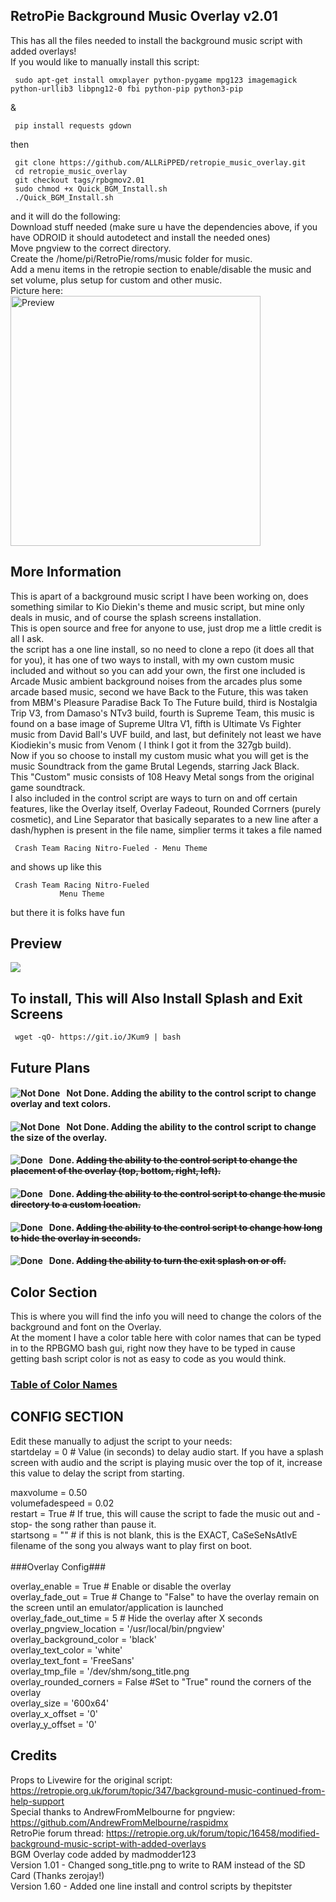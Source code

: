 ## RetroPie Background Music Overlay v2.01
This has all the files needed to install the background music script with added overlays!<br>
If you would like to manually install this script:

     sudo apt-get install omxplayer python-pygame mpg123 imagemagick python-urllib3 libpng12-0 fbi python-pip python3-pip
&

     pip install requests gdown
then

     git clone https://github.com/ALLRiPPED/retropie_music_overlay.git
     cd retropie_music_overlay
     git checkout tags/rpbgmov2.01
     sudo chmod +x Quick_BGM_Install.sh
     ./Quick_BGM_Install.sh
and it will do the following:<br>
Download stuff needed (make sure u have the dependencies above, if you have ODROID it should autodetect and install the needed ones)<br>
Move pngview to the correct directory.<br>
Create the /home/pi/RetroPie/roms/music folder for music.<br>
Add a menu items in the retropie section to enable/disable the music and set volume, plus setup for custom and other music.<br>
Picture here:<br>
<img src="https://i.imgur.com/2JqG2ZF.png" alt="Preview" width="400" target="_blank"/><br>
## More Information
This is apart of a background music script I have been working on, does something similar to Kio Diekin's theme and music script, but mine only deals in music, and of course the splash screens installation.<br>
This is open source and free for anyone to use, just drop me a little credit is all I ask.<br>
the script has a one line install, so no need to clone a repo (it does all that for you), it has one of two ways to install, with my own custom music included and without so you can add your own, the first one included is Arcade Music ambient background noises from the arcades plus some arcade based music, second we have Back to the Future, this was taken from MBM's Pleasure Paradise Back To The Future build, third is Nostalgia Trip V3, from Damaso's NTv3 build, fourth is Supreme Team, this music is found on a base image of Supreme Ultra V1, fifth is Ultimate Vs Fighter music from David Ball's UVF build, and last, but definitely not least we have Kiodiekin's music from Venom ( I think I got it from the 327gb build).<br>
Now if you so choose to install my custom music what you will get is the music Soundtrack from the game Brutal Legends, starring Jack Black.<br>
This "Custom" music consists of 108 Heavy Metal songs from the original game soundtrack.<br>
I also included in the control script are ways to turn on and off certain features, like the Overlay itself, Overlay Fadeout, Rounded Corrners (purely cosmetic), and Line Separator that basically separates to a new line after a dash/hyphen is present in the file name, simplier terms it takes a file named

     Crash Team Racing Nitro-Fueled - Menu Theme
and shows up like this

     Crash Team Racing Nitro-Fueled
               Menu Theme

but there it is folks have fun

## Preview
[![](https://i.imgur.com/A45l1ne.png)](https://youtu.be/5VVGCeC3-yw "Demo Preview")
## To install, This will Also Install Splash and Exit Screens
     wget -qO- https://git.io/JKum9 | bash

## Future Plans
#### Not Done. <img src="https://i.imgur.com/Jp2FKHX.png" alt="Not Done" style="float: left; margin-right: 10px;" /> Adding the ability to the control script to change overlay and text colors.
#### Not Done. <img src="https://i.imgur.com/Jp2FKHX.png" alt="Not Done" style="float: left; margin-right: 10px;" /> Adding the ability to the control script to change the size of the overlay.
#### Done. <img src="https://i.imgur.com/HtSxEyc.png" alt="Done" style="float: left; margin-right: 10px;" /> ~~Adding the ability to the control script to change the placement of the overlay (top, bottom, right, left).~~ 
#### Done. <img src="https://i.imgur.com/HtSxEyc.png" alt="Done" style="float: left; margin-right: 10px;" /> ~~Adding the ability to the control script to change the music directory to a custom location.~~
#### Done. <img src="https://i.imgur.com/HtSxEyc.png" alt="Done" style="float: left; margin-right: 10px;" /> ~~Adding the ability to the control script to change how long to hide the overlay in seconds.~~
#### Done. <img src="https://i.imgur.com/HtSxEyc.png" alt="Done" style="float: left; margin-right: 10px;" /> ~~Adding the ability to turn the exit splash on or off.~~

## Color Section

This is where you will find the info you will need to change the colors of the background and font on the Overlay.<br>
At the moment I have a color table here with color names that can be typed in to the RPBGMO bash gui, right now they have to be typed in cause getting bash script color is not as easy to code as you would think.
### [Table of Color Names](https://allripped.github.io/ImageMagickColors.html)

## CONFIG SECTION
Edit these manually to adjust the script to your needs:
<br>
startdelay = 0 # Value (in seconds) to delay audio start.  If you have a splash screen with audio and the script is playing music over the top of it, increase this value to delay the script from starting.

maxvolume = 0.50<br>
volumefadespeed = 0.02<br>
restart = True # If true, this will cause the script to fade the music out and -stop- the song rather than pause it.<br>
startsong = "" # if this is not blank, this is the EXACT, CaSeSeNsAtIvE filename of the song you always want to play first on boot.<br>
<br>
###Overlay Config###

overlay_enable = True # Enable or disable the overlay<br>
overlay_fade_out = True # Change to "False" to have the overlay remain on the screen until an emulator/application is launched<br>
overlay_fade_out_time = 5 # Hide the overlay after X seconds<br>
overlay_pngview_location = '/usr/local/bin/pngview'<br>
overlay_background_color = 'black'<br>
overlay_text_color = 'white'<br>
overlay_text_font = 'FreeSans'<br>
overlay_tmp_file = '/dev/shm/song_title.png<br>
overlay_rounded_corners = False #Set to "True" round the corners of the overlay<br>
overlay_size = '600x64'<br>
overlay_x_offset = '0'<br>
overlay_y_offset = '0'<br>
## Credits
Props to Livewire for the original script: https://retropie.org.uk/forum/topic/347/background-music-continued-from-help-support<br>
Special thanks to AndrewFromMelbourne for pngview: https://github.com/AndrewFromMelbourne/raspidmx<br>
RetroPie forum thread: https://retropie.org.uk/forum/topic/16458/modified-background-music-script-with-added-overlays<br>
BGM Overlay code added by madmodder123<br>
Version 1.01 - Changed song_title.png to write to RAM instead of the SD Card (Thanks zerojay!)<br>
Version 1.60 - Added one line install and control scripts by thepitster<br>
